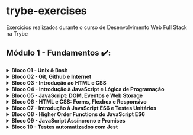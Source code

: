 # trybe-exercises
Exercícios realizados durante o curso de Desenvolvimento Web Full Stack na Trybe

## Módulo 1 - Fundamentos ✔️:

<details><summary><b>Bloco 01 - Unix & Bash</b></summary>
<p>
  
  - [x] 1-3: Unix & Bash - Parte 1
  - [x] 1-4: Unix & Bash - Parte 2

  </p>
</details>
  
<details><summary><b>Bloco 02 - Git, Github e Internet</b></summary>
<p>

- [x] 2-1: Git & Github - O que é e para que serve
- [x] 2-2: Git & Github - Entendendo os comandos
- [x] 2-3: Internet - Entendendo como ela funciona

  </p>
</details>
  
<details><summary><b>Bloco 03 - Introdução ao HTML e CSS</b></summary>
<p>
  
- [x] 3-1: Introdução - HTML & CSS + Estruturas de página
- [x] 3-2: Primeiros passos em CSS
- [x] 3-3: HTML & CSS - Seletores e posicionamento
- [x] 3-4: HTML semântico
- [x] 3-5: [Projeto: Lessons Learned](https://github.com/uroque/trybe-exercises/blob/main/README.md)

</p>
</details>
  
<details><summary><b>Bloco 04 - Introdução à JavaScript e Lógica de Programação</b></summary>
<p>
  
- [x] 4-1: Introdução - JavaScript + Primeiros passos
- [x] 4-2: Array e loop for
- [x] 4-3: Lógica de programação e algoritmos
- [x] 4-4: Objetos e funções
- [x] 4-5: [Projeto: Playground Functions](https://github.com/uroque/trybe-exercises/blob/main/README.md)

  </p>
  </details>
  
<details><summary><b>Bloco 05 - JavaScript: DOM, Eventos e Web Storage</b></summary>
<p>
  
- [x] 5-1: JavaScript - DOM e seletores
- [x] 5-2: JavaScript - Trabalhando com elementos
- [x] 5-3: JavaScript - Eventos
- [x] 5-4: JavaScript - Web Storage
- [x] 5-5: Fundamentos - JavaScript + [Projeto - Arte com pixels](https://github.com/uroque/trybe-exercises/blob/main/README.md)
- [x] 5-6: [Projeto - Lista de Tarefas](https://github.com/uroque/trybe-exercises/blob/main/README.md)
- [x] 5-7: [Projeto - Meme Generator](https://github.com/uroque/trybe-exercises/blob/main/README.md) + [Projeto - Adivinhe a cor](https://github.com/uroque/trybe-exercises/blob/main/README.md) + [Projeto - Carta Misteriosa](https://github.com/uroque/trybe-exercises/blob/main/README.md) 
  
</p>
</details>
    
<details><summary><b>Bloco 06 - HTML e CSS: Forms, Flexbox e Responsivo</b></summary>
<p>
  
- [x] 6-1: HTML & CSS - Forms
- [x] 6-2: Bibliotecas JavaScript e Frameworks CSS
- [x] 6-3: Introdução - CSS Flexbox + CSS Flexbox - Parte 1
- [x] 6-4: CSS Flexbox - Parte 2
- [x] 6-5: CSS Responsivo - Mobile First
- [x] 6-6: [Projeto - Trybewarts](https://github.com/tryber/sd-015-b-project-trybewarts/pull/76/files)

<p>
</details>
  
<details><summary><b>Bloco 07 - Introdução à JavaScript ES6 e Testes Unitários</b></summary>
  <p>

- [x] 7-1: JavaScript ES6 - let, const, arrow functions e template literals
- [x] 7-2: JavaScript ES6 - Objects
- [x] 7-3: Testes unitários em JavaScript
- [x] 7-4: [Projeto - JavaScript Testes Unitários](https://github.com/uroque/trybe-exercises/blob/main/README.md)    

    </p>
  </details>
    
<details><summary><b>Bloco 08 - Higher Order Functions do JavaScript ES6</b></summary>
  <p>

- [x] 8-1: JavaScript ES6 - Introdução às High Order Functions
- [x] 8-2: JavaScript ES6 - High Order Functions - forEach, find, some, every, sort
- [x] 8-3: JavaScript ES6 - High Order Functions - map e filter
- [x] 8-4: JavaScript ES6 - High Order Functions - reduce
- [x] 8-5: JavaScript ES6 - spread operator, parâmetro rest, destructuring e mais
- [x] 8-6: [Projeto - Zoo Functions](https://github.com/uroque/trybe-exercises/blob/main/README.md)    

  </p>
  </details>
    
<details><summary><b>Bloco 09 - JavaScript Assíncrono e Promises</b></summary>
  <p>

- [x] 9-1: JavaScript Assíncrono e Callbacks
- [x] 9-2: JavaScript Promises
- [x] 9-3: [Projeto - Carrinho de Compras](https://github.com/uroque/trybe-exercises/blob/main/README.md)    

  </p>
  </details>
    
<details><summary><b>Bloco 10 - Testes automatizados com Jest</b></summary>
  <p>

- [x] 10-1: Primeiros passos no Jest
- [x] 10-2: Jest - Testes Assíncronos
- [x] 10-3: Jest - Simulando comportamentos
- [x] 10-3: [Projeto - Jest Assíncrono e Mocking](https://github.com/uroque/trybe-exercises/blob/main/README.md)

    </p>
  </details>

